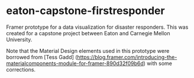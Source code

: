 # eaton-capstone-firstresponder
Framer prototype for a data visualization for disaster responders. This was created for a capstone project between Eaton and Carnegie Mellon University.

Note that the Material Design elements used in this prototype were borrowed from [Tess Gadd] (https://blog.framer.com/introducing-the-materialcomponents-module-for-framer-890d32f09b6d) with some corrections.
